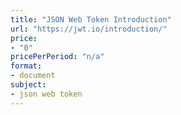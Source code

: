 ```yaml
---
title: "JSON Web Token Introduction"
url: "https://jwt.io/introduction/"
price: 
- "0"
pricePerPeriod: "n/a"
format: 
- document
subject: 
- json web token
---
```

